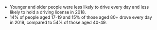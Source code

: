 * Younger and older people were less likely to drive every day and less likely to hold a driving license in 2018. 
* 14% of people aged 17-19 and 15% of those aged 80+ drove every day in 2018, compared to 54% of those aged 40-49.  
